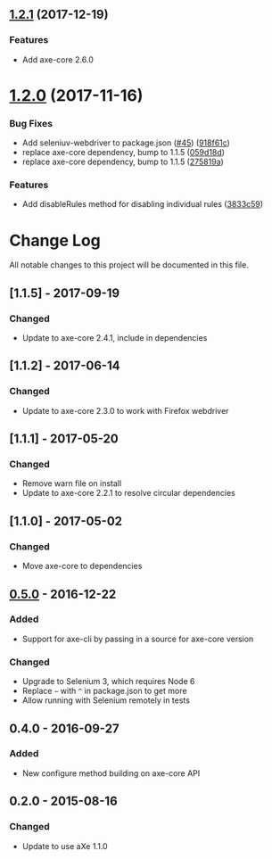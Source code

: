 <a name="1.2.1"></a>
## [1.2.1](https://github.com/dequelabs/axe-webdriverjs/compare/v1.2.0...v1.2.1) (2017-12-19)


### Features

* Add axe-core 2.6.0


<a name="1.2.0"></a>
# [1.2.0](https://github.com/dequelabs/axe-webdriverjs/compare/v1.1.4...v1.2.0) (2017-11-16)


### Bug Fixes

* Add seleniuv-webdriver to package.json ([#45](https://github.com/dequelabs/axe-webdriverjs/issues/45)) ([918f61c](https://github.com/dequelabs/axe-webdriverjs/commit/918f61c))
* replace axe-core dependency, bump to 1.1.5 ([059d18d](https://github.com/dequelabs/axe-webdriverjs/commit/059d18d))
* replace axe-core dependency, bump to 1.1.5 ([275819a](https://github.com/dequelabs/axe-webdriverjs/commit/275819a))


### Features

* Add disableRules method for disabling individual rules ([3833c59](https://github.com/dequelabs/axe-webdriverjs/commit/3833c59))



# Change Log

<!-- Release notes authoring guidelines: http://keepachangelog.com/ -->

All notable changes to this project will be documented in this file.

<!-- ## [Unreleased] -->

## [1.1.5] - 2017-09-19
### Changed
- Update to axe-core 2.4.1, include in dependencies

## [1.1.2] - 2017-06-14
### Changed
- Update to axe-core 2.3.0 to work with Firefox webdriver

## [1.1.1] - 2017-05-20
### Changed
- Remove warn file on install
- Update to axe-core 2.2.1 to resolve circular dependencies

## [1.1.0] - 2017-05-02
### Changed
- Move axe-core to dependencies

## [0.5.0] - 2016-12-22
### Added
- Support for axe-cli by passing in a source for axe-core version

### Changed
- Upgrade to Selenium 3, which requires Node 6
- Replace `~` with `^` in package.json to get more 
- Allow running with Selenium remotely in tests

## 0.4.0 - 2016-09-27
### Added
- New configure method building on axe-core API

## 0.2.0 - 2015-08-16
### Changed
- Update to use aXe 1.1.0

[Unreleased]: https://github.com/dequelabs/axe-webdriverjs/compare/v0.5.0...master
[0.5.0]: https://github.com/dequelabs/axe-webdriverjs/compare/8d6cd08fabf507134fe3c6cf33516af00d8f4eb8...v0.5.0

